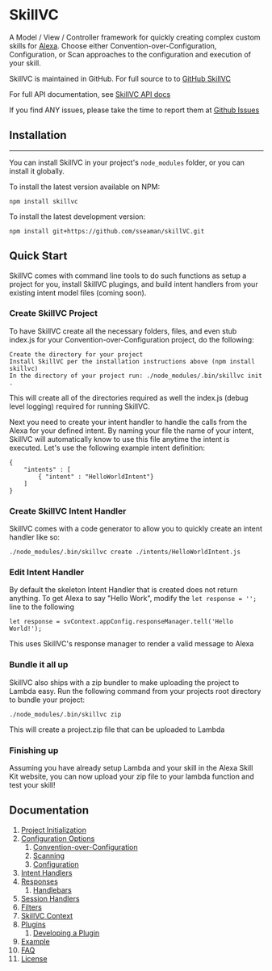 # SkillVC

A Model / View / Controller framework for quickly creating complex custom skills for [Alexa](https://developer.amazon.com/alexa). 
Choose either Convention-over-Configuration, Configuration, or Scan approaches to the configuration and execution of your skill.

SkillVC is maintained in GitHub.  For full source to to [GitHub SkillVC](https://github.com/sseaman/skillVC)

For full API documentation, see [SkillVC API docs](https://sseaman.github.io/skillVC/api/)

If you find ANY issues, please take the time to report them at [Github Issues](https://github.com/sseaman/skillVC/issues)

## Installation
-----
You can install SkillVC in your project's `node_modules` folder, or you can install it globally.

To install the latest version available on NPM:

    npm install skillvc

To install the latest development version:

    npm install git+https://github.com/sseaman/skillVC.git

## Quick Start

SkillVC comes with command line tools to do such functions as setup a project for you, install SkillVC plugings, and build intent handlers
from your existing intent model files (coming soon). 

### Create SkillVC Project
To have SkillVC create all the necessary folders, files, and even stub index.js for your Convention-over-Configuration project, do the following:

```
Create the directory for your project
Install SkillVC per the installation instructions above (npm install skillvc)
In the directory of your project run: ./node_modules/.bin/skillvc init .
```
This will create all of the directories required as well the index.js (debug level logging) required for running SkillVC.

Next you need to create your intent handler to handle the calls from the Alexa for your defined intent.  By naming your file the name
of your intent, SkillVC will automatically know to use this file anytime the intent is executed.  Let's use the following example intent
definition:
```
{
    "intents" : [
        { "intent" : "HelloWorldIntent"}
    ]
}
```

### Create SkillVC Intent Handler
SkillVC comes with a code generator to allow you to quickly create an intent handler like so:
```
./node_modules/.bin/skillvc create ./intents/HelloWorldIntent.js
```

### Edit Intent Handler
By default the skeleton Intent Handler that is created does not return anything. To get Alexa to say "Hello Work", modify
the ```let response = '';``` line to the following
```
let response = svContext.appConfig.responseManager.tell('Hello World!');
```

This uses SkillVC's response manager to render a valid message to Alexa

### Bundle it all up
SkillVC also ships with a zip bundler to make uploading the project to Lambda easy.  Run the following command from your projects
root directory to bundle your project:
```
./node_modules/.bin/skillvc zip
```
This will create a project.zip file that can be uploaded to Lambda

### Finishing up
Assuming you have already setup Lambda and your skill in the Alexa Skill Kit website, you can now upload your zip file to your
lambda function and test your skill!


## Documentation
1. [Project Initialization](https://github.com/sseaman/skillVC/tree/master/docs/README-OLD.md#projectInitialization)
2. [Configuration Options](https://github.com/sseaman/skillVC/tree/master/docs/README-OLD.md#configurationOptions)
    1. [Convention-over-Configuration](https://github.com/sseaman/skillVC/tree/master/docs/README-OLD.md#configurationConvention)
    2. [Scanning](https://github.com/sseaman/skillVC/tree/master/docs/README-OLD.md#configurationScanning)
    3. [Configuration](https://github.com/sseaman/skillVC/tree/master/docs/README-OLD.md#configurationConfiguration)
3. [Intent Handlers](https://github.com/sseaman/skillVC/tree/master/docs/README-OLD.md#intentHandlers)
4. [Responses](https://github.com/sseaman/skillVC/tree/master/docs/README-OLD.md#responses)
    1. [Handlebars](https://github.com/sseaman/skillVC/tree/master/docs/README-OLD.md#responsesHandlebars)
5. [Session Handlers](https://github.com/sseaman/skillVC/tree/master/docs/README-OLD.md#sessionHandlers)
6. [Filters](https://github.com/sseaman/skillVC/tree/master/docs/README-OLD.md#filters)
7. [SkillVC Context](https://github.com/sseaman/skillVC/tree/master/docs/README-OLD.md#skillVCContext)
8. [Plugins](https://github.com/sseaman/skillVC/tree/master/docs/README-OLD.md#plugins)
    1. [Developing a Plugin](https://github.com/sseaman/skillVC/tree/master/docs/README-OLD.md#pluginsDevelopment)
9. [Example](https://github.com/sseaman/skillVC/tree/master/docs/README-OLD.md#example)
10. [FAQ](https://github.com/sseaman/skillVC/tree/master/docs/README-OLD.md#faq)
11. [License](https://github.com/sseaman/skillVC/tree/master/docs/README-OLD.md#license)